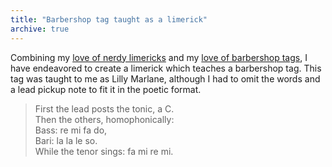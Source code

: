 ```yaml
---
title: "Barbershop tag taught as a limerick"
archive: true
---
```


Combining my [love of nerdy limericks](/blog/music-nerd-limericks/) and my [love of barbershop tags](http://blog.classicalcode.com/category/music/barbershop/), I have endeavored to create a limerick which teaches a barbershop tag. This tag was taught to me as Lilly Marlane, although I had to omit the words and a lead pickup note to fit it in the poetic format.

> First the lead posts the tonic, a C.  
> Then the others, homophonically:  
> Bass: re mi fa do,  
> Bari: la la le so.  
> While the tenor sings: fa mi re mi.
